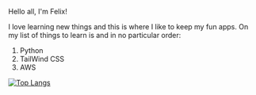 Hello all, I'm Felix! 

I love learning new things and this is where I like to keep my fun apps. 
On my list of things to learn is and in no particular order:
1. Python
2. TailWind CSS
3. AWS

[![Top Langs](https://github-readme-stats.vercel.app/api/top-langs/?username=felixlaii)](https://github.com/anuraghazra/github-readme-stats)
